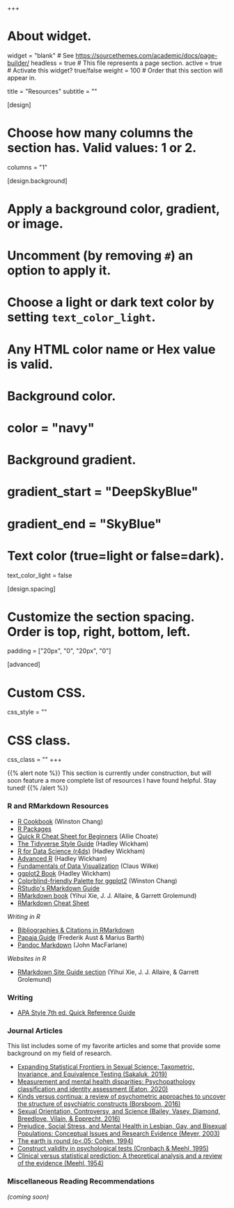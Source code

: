 +++
# About widget.
widget = "blank"  # See https://sourcethemes.com/academic/docs/page-builder/
headless = true  # This file represents a page section.
active = true  # Activate this widget? true/false
weight = 100  # Order that this section will appear in.

title = "Resources"
subtitle = ""

[design]
  # Choose how many columns the section has. Valid values: 1 or 2.
  columns = "1"

[design.background]
  # Apply a background color, gradient, or image.
  #   Uncomment (by removing `#`) an option to apply it.
  #   Choose a light or dark text color by setting `text_color_light`.
  #   Any HTML color name or Hex value is valid.

  # Background color.
  # color = "navy"
  
  # Background gradient.
  # gradient_start = "DeepSkyBlue"
  # gradient_end = "SkyBlue"

  # Text color (true=light or false=dark).
  text_color_light = false

[design.spacing]
  # Customize the section spacing. Order is top, right, bottom, left.
  padding = ["20px", "0", "20px", "0"]

[advanced]
 # Custom CSS. 
 css_style = ""
 
 # CSS class.
 css_class = ""
+++

{{% alert note %}}
This section is currently under construction, but will soon feature a more complete list of resources I have found helpful. Stay tuned!
{{% /alert %}}


### R and RMarkdown Resources
- [R Cookbook](http://www.cookbook-r.com/) (Winston Chang)
- [R Packages](http://r-pkgs.had.co.nz/)
- [Quick R Cheat Sheet for Beginners](https://rpubs.com/alliechoate/504079) (Allie Choate)
- [The Tidyverse Style Guide](https://style.tidyverse.org/) (Hadley Wickham)
- [R for Data Science (r4ds)](https://r4ds.had.co.nz/) (Hadley Wickham)
- [Advanced R](http://adv-r.had.co.nz/) (Hadley Wickham)
- [Fundamentals of Data Visualization](https://serialmentor.com/dataviz/introduction.html) (Claus Wilke)
- [ggplot2 Book](https://ggplot2-book.org/) (Hadley Wickham)
- [Colorblind-friendly Palette for ggplot2](http://www.cookbook-r.com/Graphs/Colors_(ggplot2)/#a-colorblind-friendly-palette) (Winston Chang)
- [RStudio's RMarkdown Guide](https://rmarkdown.rstudio.com/lesson-1.html)
- [RMarkdown book](https://bookdown.org/yihui/rmarkdown/) (Yihui Xie, J. J. Allaire, & Garrett Grolemund)
- [RMarkdown Cheat Sheet](https://rstudio.com/wp-content/uploads/2016/03/rmarkdown-cheatsheet-2.0.pdf?_ga=2.166073470.179623980.1589556320-211446286.1589556320)

*Writing in R*
- [Bibliographies & Citations in RMarkdown](https://rmarkdown.rstudio.com/authoring_bibliographies_and_citations.html)
- [Papaja Guide](https://crsh.github.io/papaja_man/introduction.html) (Frederik Aust & Marius Barth)
- [Pandoc Markdown](https://pandoc.org/MANUAL.html#pandocs-markdown) (John MacFarlane)

*Websites in R*
- [RMarkdown Site Guide section](https://bookdown.org/yihui/rmarkdown/rmarkdown-site.html) (Yihui Xie, J. J. Allaire, & Garrett Grolemund)

### Writing
- [APA Style 7th ed. Quick Reference Guide](https://apastyle.apa.org/instructional-aids/reference-guide.pdf)


### Journal Articles
This list includes some of my favorite articles and some that provide some background on my field of research.
- [Expanding Statistical Frontiers in Sexual Science: Taxometric, Invariance, and Equivalence Testing (Sakaluk, 2019)](https://www.tandfonline.com/doi/full/10.1080/00224499.2019.1568377)
- [Measurement and mental health disparities: Psychopathology classification and identity assessment (Eaton, 2020)](https://onlinelibrary.wiley.com/doi/pdf/10.1002/pmh.1449)
- [Kinds versus continua: a review of psychometric approaches to uncover the structure of psychiatric constructs (Borsboom, 2016)](http://psychosystems.org/wp-content/uploads/2014/10/kindscontinua.pdf)
- [Sexual Orientation, Controversy, and Science (Bailey, Vasey, Diamond, Breedlove, Vilain, & Epprecht, 2016)](https://journals.sagepub.com/doi/pdf/10.1177/1529100616637616)
- [Prejudice, Social Stress, and Mental Health in Lesbian, Gay, and Bisexual Populations: Conceptual Issues and Research Evidence (Meyer, 2003)](https://www.ncbi.nlm.nih.gov/pmc/articles/PMC2072932/?utm_source=Yahoo&utm_medium=Beauty&utm_campaign=ellen-degeneres-gay-depression-good-housekeeping)
- [The earth is round (p<.05; Cohen, 1994)](https://doi.org/10.1037/0003-066X.49.12.997)
- [Construct validity in psychological tests (Cronbach & Meehl, 1995)](https://pdfs.semanticscholar.org/7c02/17dd67d1e8c6957da3e1babd1ea9b07f7f74.pdf)
- [Clinical versus statistical prediction: A theoretical analysis and a review of the evidence (Meehl, 1954)](https://doi.org/10.1037/11281-000)

### Miscellaneous Reading Recommendations
*(coming soon)*






